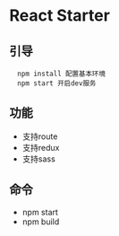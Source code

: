 # React Starter

## 引导
```
  npm install 配置基本环境
  npm start 开启dev服务
```

## 功能
* 支持route
* 支持redux
* 支持sass

## 命令
* npm start
* npm build
